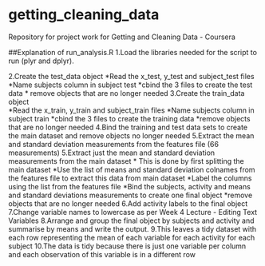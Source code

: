 # getting_cleaning_data
Repository for project work for Getting and Cleaning Data - Coursera

##Explanation of run_analysis.R
1.Load the libraries needed for the script to run (plyr and dplyr).

2.Create the test_data object 
	*Read the x_test, y_test and subject_test files
	*Name subjects column in subject test
	*cbind the 3 files to create the test data
	* remove objects that are no longer needed
3.Create the train_data object  
	*Read the x_train, y_train and subject_train files
	*Name subjects column in subject train
	*cbind the 3 files to create the training data
	*remove objects that are no longer needed
4.Bind the training and test data sets to create the main dataset and remove objects no longer needed
5.Extract the mean and standard deviation measurements from the features file (66 measurements)
5.Extract just the mean and standard deviation measurements from the main dataset
	* This is done by first splitting the main dataset
	*Use the list of means and standard deviation colnames from the features file to extract this data from main dataset
	*Label the columns using the list from the features file
	*Bind the subjects, activity and means and standard deviations measurements to create one final object
	*remove objects that are no longer needed
6.Add activity labels to the final object
7.Change variable names to lowercase as per Week 4 Lecture - Editing Text Variables
8.Arrange and group the final object by subjects and activity and summarise by means and write the output.
9.This leaves a tidy dataset with each row representing the mean of each variable for each activity for each subject
10.The data is tidy because there is just one variable per column and each observation of this variable is in a different row
